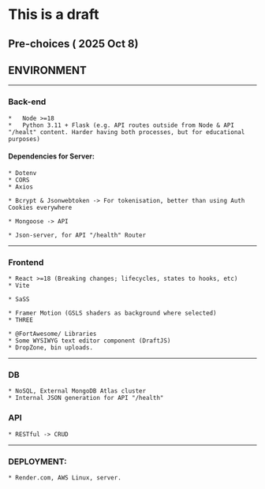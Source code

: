 # This is a draft

## Pre-choices ( 2025 Oct 8)

## ENVIRONMENT
---

### Back-end

    *   Node >=18
    *   Python 3.11 + Flask (e.g. API routes outside from Node & API "/healt" content. Harder having both processes, but for educational purposes)

#### Dependencies for Server:

    * Dotenv
    * CORS
    * Axios
    
    * Bcrypt & Jsonwebtoken -> For tokenisation, better than using Auth Cookies everywhere
    
    * Mongoose -> API
    
    * Json-server, for API "/health" Router

---

### Frontend    

    * React >=18 (Breaking changes; lifecycles, states to hooks, etc)
    * Vite
    
    * SaSS
    
    * Framer Motion (GSLS shaders as background where selected)
    * THREE
    
    * @FortAwesome/ Libraries
    * Some WYSIWYG text editor component (DraftJS)
    * DropZone, bin uploads.

---
### DB

    * NoSQL, External MongoDB Atlas cluster
    * Internal JSON generation for API "/health"
    
### API

    * RESTful -> CRUD 

---
### DEPLOYMENT:

    * Render.com, AWS Linux, server.
    
